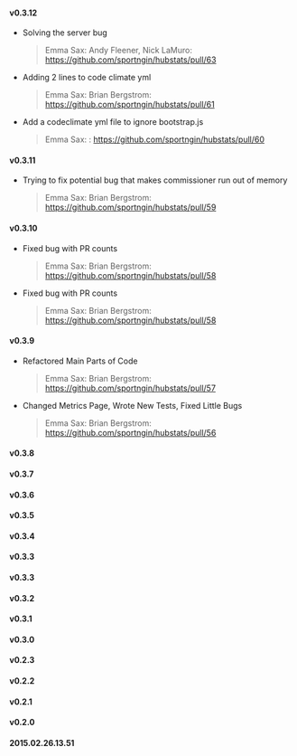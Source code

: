 #### v0.3.12
* Solving the server bug

  > Emma Sax: Andy Fleener, Nick LaMuro: https://github.com/sportngin/hubstats/pull/63

* Adding 2 lines to code climate yml

  > Emma Sax: Brian Bergstrom: https://github.com/sportngin/hubstats/pull/61

* Add a codeclimate yml file to ignore bootstrap.js

  > Emma Sax: : https://github.com/sportngin/hubstats/pull/60

#### v0.3.11
* Trying to fix potential bug that makes commissioner run out of memory

  > Emma Sax: Brian Bergstrom: https://github.com/sportngin/hubstats/pull/59

#### v0.3.10
* Fixed bug with PR counts

  > Emma Sax: Brian Bergstrom: https://github.com/sportngin/hubstats/pull/58

* Fixed bug with PR counts

  > Emma Sax: Brian Bergstrom: https://github.com/sportngin/hubstats/pull/58

#### v0.3.9
* Refactored Main Parts of Code

  > Emma Sax: Brian Bergstrom: https://github.com/sportngin/hubstats/pull/57

* Changed Metrics Page, Wrote New Tests, Fixed Little Bugs

  > Emma Sax: Brian Bergstrom: https://github.com/sportngin/hubstats/pull/56

#### v0.3.8
#### v0.3.7
#### v0.3.6
#### v0.3.5
#### v0.3.4
#### v0.3.3
#### v0.3.3
#### v0.3.2
#### v0.3.1
#### v0.3.0
#### v0.2.3
#### v0.2.2
#### v0.2.1
#### v0.2.0
#### 2015.02.26.13.51
